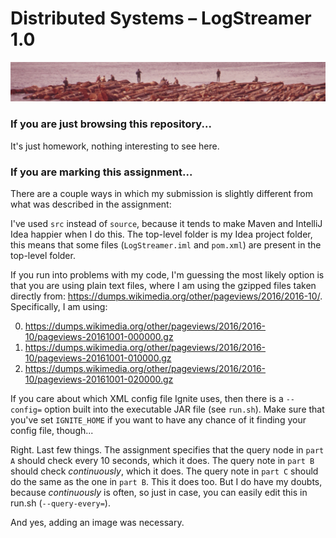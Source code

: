 # Distributed Systems – LogStreamer 1.0

![Fishermen on a Log Raft](https://github.com/pepijnkokke/LogStreamer/raw/master/logo.jpg)

### If you are just browsing this repository...

It's just homework, nothing interesting to see here.

### If you are marking this assignment...

There are a couple ways in which my submission is slightly different
from what was described in the assignment:

I've used `src` instead of `source`, because it tends to make Maven
and IntelliJ Idea happier when I do this. The top-level folder is my
Idea project folder, this means that some files (`LogStreamer.iml` and
`pom.xml`) are present in the top-level folder.

If you run into problems with my code, I'm guessing the most likely
option is that you are using plain text files, where I am using the
gzipped files taken directly from:
<https://dumps.wikimedia.org/other/pageviews/2016/2016-10/>.
Specifically, I am using:

 0. <https://dumps.wikimedia.org/other/pageviews/2016/2016-10/pageviews-20161001-000000.gz>
 1. <https://dumps.wikimedia.org/other/pageviews/2016/2016-10/pageviews-20161001-010000.gz>
 2. <https://dumps.wikimedia.org/other/pageviews/2016/2016-10/pageviews-20161001-020000.gz>

If you care about which XML config file Ignite uses, then there is a
`--config=` option built into the executable JAR file (see `run.sh`).
Make sure that you've set `IGNITE_HOME` if you want to have any chance
of it finding your config file, though...

Right. Last few things. The assignment specifies that the query node
in `part A` should check every 10 seconds, which it does. The query
note in `part B` should check _continuously_, which it does. The query
note in `part C` should do the same as the one in `part B`. This it
does too. But I do have my doubts, because _continuously_ is often,
so just in case, you can easily edit this in run.sh (`--query-every=`).

And yes, adding an image was necessary.
